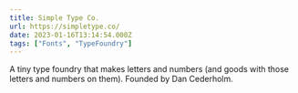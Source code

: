 ```yaml
---
title: Simple Type Co.
url: https://simpletype.co/
date: 2023-01-16T13:14:54.000Z
tags: ["Fonts", "TypeFoundry"]
---
```


A tiny type foundry that makes letters and numbers (and goods with those letters and numbers on them). Founded by Dan Cederholm.
